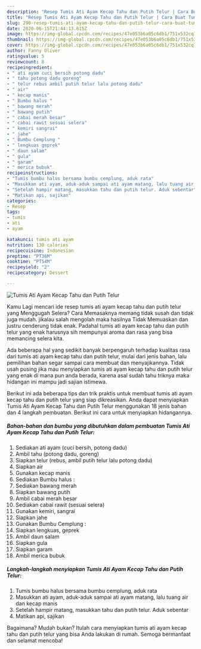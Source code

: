 ```yaml
---
description: "Resep Tumis Ati Ayam Kecap Tahu dan Putih Telur | Cara Buat Tumis Ati Ayam Kecap Tahu dan Putih Telur Yang Lezat Sekali"
title: "Resep Tumis Ati Ayam Kecap Tahu dan Putih Telur | Cara Buat Tumis Ati Ayam Kecap Tahu dan Putih Telur Yang Lezat Sekali"
slug: 290-resep-tumis-ati-ayam-kecap-tahu-dan-putih-telur-cara-buat-tumis-ati-ayam-kecap-tahu-dan-putih-telur-yang-lezat-sekali
date: 2020-06-15T21:44:13.615Z
image: https://img-global.cpcdn.com/recipes/47e053b6a05c6db1/751x532cq70/tumis-ati-ayam-kecap-tahu-dan-putih-telur-foto-resep-utama.jpg
thumbnail: https://img-global.cpcdn.com/recipes/47e053b6a05c6db1/751x532cq70/tumis-ati-ayam-kecap-tahu-dan-putih-telur-foto-resep-utama.jpg
cover: https://img-global.cpcdn.com/recipes/47e053b6a05c6db1/751x532cq70/tumis-ati-ayam-kecap-tahu-dan-putih-telur-foto-resep-utama.jpg
author: Fanny Oliver
ratingvalue: 5
reviewcount: 8
recipeingredient:
- " ati ayam cuci bersih potong dadu"
- " tahu potong dadu goreng"
- " telur rebus ambil putih telur lalu potong dadu"
- " air"
- " kecap manis"
- " Bumbu halus "
- " bawang merah"
- " bawang putih"
- " cabai merah besar"
- " cabai rawit sesuai selera"
- " kemiri sangrai"
- " jahe"
- " Bumbu Cemplung "
- " lengkuas geprek"
- " daun salam"
- " gula"
- " garam"
- " merica bubuk"
recipeinstructions:
- "Tumis bumbu halus bersama bumbu cemplung, aduk rata"
- "Masukkan ati ayam, aduk-aduk sampai ati ayam matang, lalu tuang air dan kecap manis"
- "Setelah hampir matang, masukkan tahu dan putih telur. Aduk sebentar"
- "Matikan api, sajikan"
categories:
- Resep
tags:
- tumis
- ati
- ayam

katakunci: tumis ati ayam 
nutrition: 130 calories
recipecuisine: Indonesian
preptime: "PT36M"
cooktime: "PT54M"
recipeyield: "2"
recipecategory: Dessert

---
```



![Tumis Ati Ayam Kecap Tahu dan Putih Telur](https://img-global.cpcdn.com/recipes/47e053b6a05c6db1/751x532cq70/tumis-ati-ayam-kecap-tahu-dan-putih-telur-foto-resep-utama.jpg)

Kamu Lagi mencari ide resep tumis ati ayam kecap tahu dan putih telur yang Menggugah Selera? Cara Memasaknya memang tidak susah dan tidak juga mudah. jikalau salah mengolah maka hasilnya Tidak Memuaskan dan justru cenderung tidak enak. Padahal tumis ati ayam kecap tahu dan putih telur yang enak harusnya sih mempunyai aroma dan rasa yang bisa memancing selera kita.



Ada beberapa hal yang sedikit banyak berpengaruh terhadap kualitas rasa dari tumis ati ayam kecap tahu dan putih telur, mulai dari jenis bahan, lalu pemilihan bahan segar sampai cara membuat dan menyajikannya. Tidak usah pusing jika mau menyiapkan tumis ati ayam kecap tahu dan putih telur yang enak di mana pun anda berada, karena asal sudah tahu triknya maka hidangan ini mampu jadi sajian istimewa.


Berikut ini ada beberapa tips dan trik praktis untuk membuat tumis ati ayam kecap tahu dan putih telur yang siap dikreasikan. Anda dapat menyiapkan Tumis Ati Ayam Kecap Tahu dan Putih Telur menggunakan 18 jenis bahan dan 4 langkah pembuatan. Berikut ini cara untuk menyiapkan hidangannya.

<!--inarticleads1-->

##### Bahan-bahan dan bumbu yang dibutuhkan dalam pembuatan Tumis Ati Ayam Kecap Tahu dan Putih Telur:

1. Sediakan  ati ayam (cuci bersih, potong dadu)
1. Ambil  tahu (potong dadu, goreng)
1. Siapkan  telur (rebus, ambil putih telur lalu potong dadu)
1. Siapkan  air
1. Gunakan  kecap manis
1. Sediakan  Bumbu halus :
1. Sediakan  bawang merah
1. Siapkan  bawang putih
1. Ambil  cabai merah besar
1. Sediakan  cabai rawit (sesuai selera)
1. Gunakan  kemiri, sangrai
1. Siapkan  jahe
1. Gunakan  Bumbu Cemplung :
1. Siapkan  lengkuas, geprek
1. Ambil  daun salam
1. Siapkan  gula
1. Siapkan  garam
1. Ambil  merica bubuk




<!--inarticleads2-->

##### Langkah-langkah menyiapkan Tumis Ati Ayam Kecap Tahu dan Putih Telur:

1. Tumis bumbu halus bersama bumbu cemplung, aduk rata
1. Masukkan ati ayam, aduk-aduk sampai ati ayam matang, lalu tuang air dan kecap manis
1. Setelah hampir matang, masukkan tahu dan putih telur. Aduk sebentar
1. Matikan api, sajikan




Bagaimana? Mudah bukan? Itulah cara menyiapkan tumis ati ayam kecap tahu dan putih telur yang bisa Anda lakukan di rumah. Semoga bermanfaat dan selamat mencoba!
